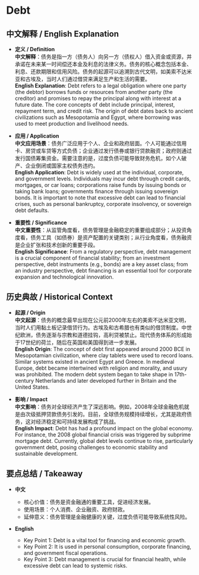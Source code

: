 # Debt

## 中文解释 / English Explanation

* **定义 / Definition**  
  **中文解释**：债务是指一方（债务人）向另一方（债权人）借入资金或资源，并承诺在未来某一时间偿还本金及利息的法律义务。债务的核心概念包括本金、利息、还款期限和信用风险。债务的起源可以追溯到古代文明，如美索不达米亚和古埃及，当时人们通过借贷来满足生产和生活的需要。  
  **English Explanation**: Debt refers to a legal obligation where one party (the debtor) borrows funds or resources from another party (the creditor) and promises to repay the principal along with interest at a future date. The core concepts of debt include principal, interest, repayment term, and credit risk. The origin of debt dates back to ancient civilizations such as Mesopotamia and Egypt, where borrowing was used to meet production and livelihood needs.

* **应用 / Application**  
  **中文应用场景**：债务广泛应用于个人、企业和政府层面。个人可能通过信用卡、房贷或车贷等方式负债；企业通过发行债券或银行贷款融资；政府则通过发行国债筹集资金。需要注意的是，过度负债可能导致财务危机，如个人破产、企业倒闭或国家主权债务违约。  
  **English Application**: Debt is widely used at the individual, corporate, and government levels. Individuals may incur debt through credit cards, mortgages, or car loans; corporations raise funds by issuing bonds or taking bank loans; governments finance through issuing sovereign bonds. It is important to note that excessive debt can lead to financial crises, such as personal bankruptcy, corporate insolvency, or sovereign debt defaults.

* **重要性 / Significance**  
  **中文重要性**：从监管角度看，债务管理是金融稳定的重要组成部分；从投资角度看，债务工具（如债券）是资产配置的关键类别；从行业角度看，债务融资是企业扩张和技术创新的重要手段。  
  **English Significance**: From a regulatory perspective, debt management is a crucial component of financial stability; from an investment perspective, debt instruments (e.g., bonds) are a key asset class; from an industry perspective, debt financing is an essential tool for corporate expansion and technological innovation.

## 历史典故 / Historical Context

* **起源 / Origin**  
  **中文起源**：债务的概念最早出现在公元前2000年左右的美索不达米亚文明，当时人们用黏土板记录借贷行为。古埃及和古希腊也有类似的借贷制度。中世纪欧洲，债务逐渐与宗教和道德挂钩，高利贷被禁止。现代债务体系的形成始于17世纪的荷兰，随后在英国和美国得到进一步发展。  
  **English Origin**: The concept of debt first appeared around 2000 BCE in Mesopotamian civilization, where clay tablets were used to record loans. Similar systems existed in ancient Egypt and Greece. In medieval Europe, debt became intertwined with religion and morality, and usury was prohibited. The modern debt system began to take shape in 17th-century Netherlands and later developed further in Britain and the United States.

* **影响 / Impact**  
  **中文影响**：债务对全球经济产生了深远影响。例如，2008年全球金融危机就是由次级抵押贷款债务引发的。目前，全球债务规模持续增长，尤其是政府债务，这对经济稳定和可持续发展构成了挑战。  
  **English Impact**: Debt has had a profound impact on the global economy. For instance, the 2008 global financial crisis was triggered by subprime mortgage debt. Currently, global debt levels continue to rise, particularly government debt, posing challenges to economic stability and sustainable development.

## 要点总结 / Takeaway

* **中文**  
  - 核心价值：债务是资金融通的重要工具，促进经济发展。  
  - 使用场景：个人消费、企业融资、政府财政。  
  - 延伸意义：债务管理是金融健康的关键，过度负债可能导致系统性风险。  

* **English**  
  - Key Point 1: Debt is a vital tool for financing and economic growth.  
  - Key Point 2: It is used in personal consumption, corporate financing, and government fiscal operations.  
  - Key Point 3: Debt management is crucial for financial health, while excessive debt can lead to systemic risks.